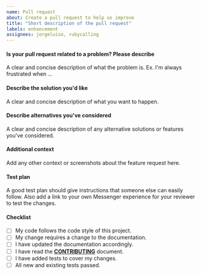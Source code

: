 ```yaml
---
name: Pull request
about: Create a pull request to help us improve
title: "Short description of the pull request"
labels: enhancement
assignees: jorgeluiso, rubycalling
---
```


#### Is your pull request related to a problem? Please describe
A clear and concise description of what the problem is. Ex. I'm always frustrated when ...

#### Describe the solution you'd like
A clear and concise description of what you want to happen.

#### Describe alternatives you've considered
A clear and concise description of any alternative solutions or features you've considered.

#### Additional context
Add any other context or screenshots about the feature request here.

#### Test plan
A good test plan should give instructions that someone else can easily follow.
Also add a link to your own Messenger experience for your reviewer to test the changes.

#### Checklist
- [ ] My code follows the code style of this project.
- [ ] My change requires a change to the documentation.
- [ ] I have updated the documentation accordingly.
- [ ] I have read the **[CONTRIBUTING](https://github.com/fbsamples/original-coast-clothing/blob/master/CONTRIBUTING.md)** document.
- [ ] I have added tests to cover my changes.
- [ ] All new and existing tests passed.
